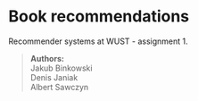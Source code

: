 # Book recommendations
Recommender systems at WUST - assignment 1.
> **Authors:**  
> Jakub Binkowski  
> Denis Janiak  
> Albert Sawczyn